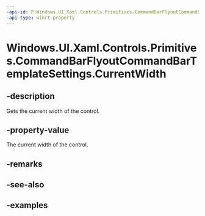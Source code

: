 ```yaml
---
-api-id: P:Windows.UI.Xaml.Controls.Primitives.CommandBarFlyoutCommandBarTemplateSettings.CurrentWidth
-api-type: winrt property
---
```


<!-- Property syntax.
public double CurrentWidth { get; }
-->

# Windows.UI.Xaml.Controls.Primitives.CommandBarFlyoutCommandBarTemplateSettings.CurrentWidth

## -description

Gets the current width of the control.

## -property-value

The current width of the control.

## -remarks

## -see-also

## -examples

